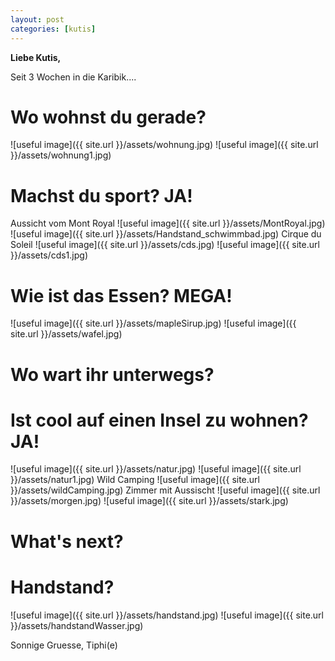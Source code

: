 ```yaml
---
layout: post
categories: [kutis]
---
```


**Liebe Kutis,**

Seit 3 Wochen in die Karibik....


# Wo wohnst du gerade? 

![useful image]({{ site.url }}/assets/wohnung.jpg)
![useful image]({{ site.url }}/assets/wohnung1.jpg)


# Machst du sport? JA!

Aussicht vom Mont Royal
![useful image]({{ site.url }}/assets/MontRoyal.jpg) 
![useful image]({{ site.url }}/assets/Handstand_schwimmbad.jpg)
Cirque du Soleil
![useful image]({{ site.url }}/assets/cds.jpg)
![useful image]({{ site.url }}/assets/cds1.jpg)


# Wie ist das Essen? MEGA!

![useful image]({{ site.url }}/assets/mapleSirup.jpg)
![useful image]({{ site.url }}/assets/wafel.jpg)


# Wo wart ihr unterwegs?

# Ist cool auf einen Insel zu wohnen? JA!

![useful image]({{ site.url }}/assets/natur.jpg)
![useful image]({{ site.url }}/assets/natur1.jpg)
Wild Camping
![useful image]({{ site.url }}/assets/wildCamping.jpg)
Zimmer mit Aussischt
![useful image]({{ site.url }}/assets/morgen.jpg)
![useful image]({{ site.url }}/assets/stark.jpg)


# What's next?

# Handstand?
![useful image]({{ site.url }}/assets/handstand.jpg)
![useful image]({{ site.url }}/assets/handstandWasser.jpg)

Sonnige Gruesse, Tiphi(e)


